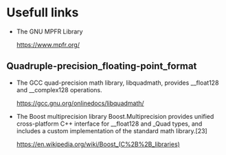 # Usefull links

- The GNU MPFR Library

  https://www.mpfr.org/

## Quadruple-precision_floating-point_format

- The GCC quad-precision math library, libquadmath, provides __float128 and __complex128 operations.

  https://gcc.gnu.org/onlinedocs/libquadmath/

- The Boost multiprecision library Boost.Multiprecision provides unified cross-platform C++ interface for __float128 and _Quad types, and includes a custom implementation of the standard math library.[23]

  https://en.wikipedia.org/wiki/Boost_(C%2B%2B_libraries)



